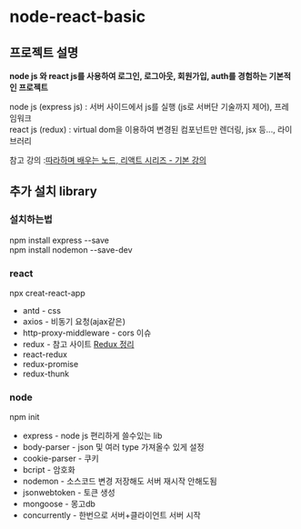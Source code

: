 # node-react-basic

## 프로젝트 설명
**node js 와 react js를 사용하여 로그인, 로그아웃, 회원가입, auth를 경험하는 기본적인 프로젝트**

node js (express js) : 서버 사이드에서 js를 실행 (js로 서버단 기술까지 제어), 프레임워크  
react js (redux) : virtual dom을 이용하여 변경된 컴포넌트만 렌더링, jsx 등..., 라이브러리  

참고 강의 :[따라하며 배우는 노드, 리액트 시리즈 - 기본 강의](https://www.inflearn.com/course/%EB%94%B0%EB%9D%BC%ED%95%98%EB%A9%B0-%EB%B0%B0%EC%9A%B0%EB%8A%94-%EB%85%B8%EB%93%9C-%EB%A6%AC%EC%95%A1%ED%8A%B8-%EA%B8%B0%EB%B3%B8/lecture/37076?tab=curriculum)  

## 추가 설치 library
### 설치하는법  
npm install express --save   
npm install nodemon --save-dev  

### react
npx creat-react-app 
* antd - css
* axios - 비동기 요청(ajax같은)
* http-proxy-middleware - cors 이슈
* redux - 참고 사이트 [Redux 정리](https://kyun2da.dev/%EB%9D%BC%EC%9D%B4%EB%B8%8C%EB%9F%AC%EB%A6%AC/Redux-%EC%A0%95%EB%A6%AC/)
* react-redux 
* redux-promise
* redux-thunk

### node
npm init 
* express - node js 편리하게 쓸수있는 lib
* body-parser - json 및 여러 type 가져올수 있게 설정
* cookie-parser - 쿠키  
* bcript - 암호화
* nodemon - 소스코드 변경 저장해도 서버 재시작 안해도됨
* jsonwebtoken - 토큰 생성 
* mongoose - 몽고db
* concurrently - 한번으로 서버+클라이언트 서버 시작  




